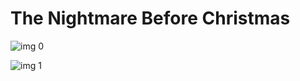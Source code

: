 # The Nightmare Before Christmas

![img 0](https://i.imgur.com/uK4AESq.jpg)

![img 1](https://i.imgur.com/QQZTdOs.png)

